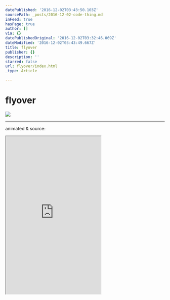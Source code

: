 ```yaml
---
datePublished: '2016-12-02T03:43:50.103Z'
sourcePath: _posts/2016-12-02-code-thing.md
inFeed: true
hasPage: true
author: []
via: {}
datePublishedOriginal: '2016-12-02T03:32:46.069Z'
dateModified: '2016-12-02T03:43:49.667Z'
title: flyover
publisher: {}
description: ''
starred: false
url: flyover/index.html
_type: Article

---
```

# flyover
![](https://the-grid-user-content.s3-us-west-2.amazonaws.com/e1a15397-43e2-4d10-bb9a-ed2d4b220322.png)

---

animated & source:

<iframe src="https://the-grid.github.io/ed-userhtml/?g=eJyzKU4uyiwoUSguSrZVyigpKbDS1y8uSSzJTNbLKk7KzNNLzs_VzyrWT81NSk3RywUKZBXbG-uZGOgZKdlx2ehDtNsBAIULF-s" height="500" style=""></iframe>